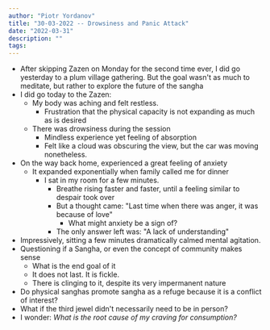 ```yaml
---
author: "Piotr Yordanov"
title: "30-03-2022 -- Drowsiness and Panic Attack"
date: "2022-03-31"
description: ""
tags:
---
```


+ After skipping Zazen on Monday for the second time ever, I did go yesterday to a plum village gathering. But the goal wasn't as much to meditate, but rather to explore the future of the sangha
+ I did go today to the Zazen:
	+ My body was aching and felt restless.
		+ Frustration that the physical capacity is not expanding as much as is desired
	+ There was drowsiness during the session
		+ Mindless experience yet feeling of absorption
		+ Felt like a cloud was obscuring the view, but the car was moving nonetheless.
+ On the way back home, experienced a great feeling of anxiety
	+ It expanded exponentially when family called me for dinner
		+ I sat in my room for a few minutes.
			+ Breathe rising faster and faster, until a feeling similar to despair took over
			+ But a thought came: "Last time when there was anger, it was because of love"
				+ What might anxiety be a sign of?
			+ The only answer left was: "A lack of understanding"
+ Impressively, sitting a few minutes dramatically calmed mental agitation.
+ Questioning if a Sangha, or even the concept of community makes sense
	+ What is the end goal of it
	+ It does not last. It is fickle.
	+ There is clinging to it, despite its very impermanent nature
+ Do physical sanghas promote sangha as a refuge because it is a conflict of interest?
+ What if the third jewel didn't necessarily need to be in person?
+ I wonder: *What is the root cause of my craving for consumption?*